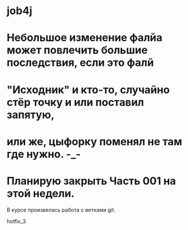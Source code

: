 # job4j
# Небольшое изменение фалйа может повлечить большие последствия, если это фалй 
# "Исходник" и кто-то, случайно стёр точку и или поставил запятую,
# или же, цыфорку поменял не там где нужно. -_-

# Планирую закрыть Часть 001 на этой недели.

В курсе произвелась работа с ветками git.

hotfix_3
